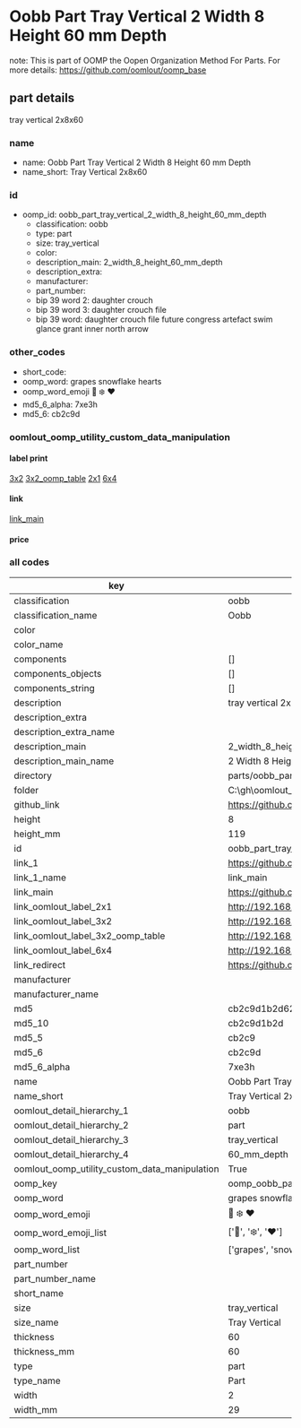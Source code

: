 # Oobb Part Tray Vertical 2 Width 8 Height 60 mm Depth  

note: This is part of OOMP the Oopen Organization Method For Parts. For more details: https://github.com/oomlout/oomp_base

##  part details
  



tray vertical 2x8x60



### name
* name: Oobb Part Tray Vertical 2 Width 8 Height 60 mm Depth
* name_short: Tray Vertical 2x8x60 
### id
* oomp_id: oobb_part_tray_vertical_2_width_8_height_60_mm_depth
  * classification: oobb
  * type: part
  * size: tray_vertical
  * color: 
  * description_main: 2_width_8_height_60_mm_depth
  * description_extra: 
  * manufacturer: 
  * part_number: 
  * bip 39 word 2: daughter crouch
  * bip 39 word 3: daughter crouch file
  * bip 39 word: daughter crouch file future congress artefact swim glance grant inner north arrow

### other_codes
* short_code: 
* oomp_word: grapes snowflake hearts
* oomp_word_emoji :grapes: :snowflake: :hearts:
* md5_6_alpha: 7xe3h
* md5_6: cb2c9d






### oomlout_oomp_utility_custom_data_manipulation
#### label print
[3x2](http://192.168.1.245:1112/?label=oomp%207xe3h)
[3x2_oomp_table](http://192.168.1.108:1112/?label=oomp%207xe3h)
[2x1](http://192.168.1.242:1112/?label=oomp%207xe3h)
[6x4](http://192.168.1.55:1112/?label=oomp%207xe3h)    

#### link

[link_main](https://github.com/oomlout/oomlout_oobb_version_4_generated_parts/tree/main/navigation_oomp/oobb/part/tray_vertical/2_width_8_height_60_mm_depth/part)                              

#### price







### all codes 
| key | value |  
| --- | --- |  
| classification | oobb |  
| classification_name | Oobb |  
| color |  |  
| color_name |  |  
| components | [] |  
| components_objects | [] |  
| components_string | [] |  
| description | tray vertical 2x8x60 |  
| description_extra |  |  
| description_extra_name |  |  
| description_main | 2_width_8_height_60_mm_depth |  
| description_main_name | 2 Width 8 Height 60 mm Depth |  
| directory | parts/oobb_part_tray_vertical_2_width_8_height_60_mm_depth |  
| folder | C:\gh\oomlout_oobb_version_4_generated_parts\parts\oobb_part_tray_vertical_2_width_8_height_60_mm_depth |  
| github_link | https://github.com/oomlout/oomlout_oomp_part_src/tree/main/parts/oobb_part_tray_vertical_2_width_8_height_60_mm_depth |  
| height | 8 |  
| height_mm | 119 |  
| id | oobb_part_tray_vertical_2_width_8_height_60_mm_depth |  
| link_1 | https://github.com/oomlout/oomlout_oobb_version_4_generated_parts/tree/main/navigation_oomp/oobb/part/tray_vertical/2_width_8_height_60_mm_depth/part |  
| link_1_name | link_main |  
| link_main | https://github.com/oomlout/oomlout_oobb_version_4_generated_parts/tree/main/navigation_oomp/oobb/part/tray_vertical/2_width_8_height_60_mm_depth/part |  
| link_oomlout_label_2x1 | http://192.168.1.242:1112/?label=oomp%207xe3h |  
| link_oomlout_label_3x2 | http://192.168.1.245:1112/?label=oomp%207xe3h |  
| link_oomlout_label_3x2_oomp_table | http://192.168.1.108:1112/?label=oomp%207xe3h |  
| link_oomlout_label_6x4 | http://192.168.1.55:1112/?label=oomp%207xe3h |  
| link_redirect | https://github.com/oomlout/oomlout_oobb_version_4_generated_parts/tree/main/parts/oobb_tray_vertical_02_08_60 |  
| manufacturer |  |  
| manufacturer_name |  |  
| md5 | cb2c9d1b2d62bb7c339785e8ac4d09be |  
| md5_10 | cb2c9d1b2d |  
| md5_5 | cb2c9 |  
| md5_6 | cb2c9d |  
| md5_6_alpha | 7xe3h |  
| name | Oobb Part Tray Vertical 2 Width 8 Height 60 mm Depth |  
| name_short | Tray Vertical 2x8x60  |  
| oomlout_detail_hierarchy_1 | oobb |  
| oomlout_detail_hierarchy_2 | part |  
| oomlout_detail_hierarchy_3 | tray_vertical |  
| oomlout_detail_hierarchy_4 | 60_mm_depth |  
| oomlout_oomp_utility_custom_data_manipulation | True |  
| oomp_key | oomp_oobb_part_tray_vertical_2_width_8_height_60_mm_depth |  
| oomp_word | grapes snowflake hearts |  
| oomp_word_emoji | :grapes: :snowflake: :hearts: |  
| oomp_word_emoji_list | [':grapes:', ':snowflake:', ':hearts:'] |  
| oomp_word_list | ['grapes', 'snowflake', 'hearts'] |  
| part_number |  |  
| part_number_name |  |  
| short_name |  |  
| size | tray_vertical |  
| size_name | Tray Vertical |  
| thickness | 60 |  
| thickness_mm | 60 |  
| type | part |  
| type_name | Part |  
| width | 2 |  
| width_mm | 29 |  
